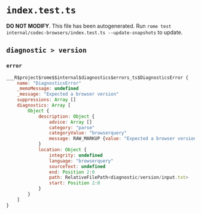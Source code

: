 # `index.test.ts`

**DO NOT MODIFY**. This file has been autogenerated. Run `rome test internal/codec-browsers/index.test.ts --update-snapshots` to update.

## `diagnostic > version`

### `error`

```javascript
___R$project$rome$$internal$diagnostics$errors_ts$DiagnosticsError {
	name: "DiagnosticsError"
	_memoMessage: undefined
	_message: "Expected a browser version"
	suppressions: Array []
	diagnostics: Array [
		Object {
			description: Object {
				advice: Array []
				category: "parse"
				categoryValue: "browserquery"
				message: RAW_MARKUP {value: "Expected a browser version"}
			}
			location: Object {
				integrity: undefined
				language: "browserquery"
				sourceText: undefined
				end: Position 2:0
				path: RelativeFilePath<diagnostic/version/input.txt>
				start: Position 2:0
			}
		}
	]
}
```
